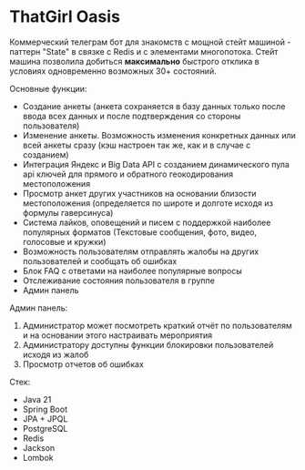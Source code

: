 # ThatGirl Oasis

Коммерческий телеграм бот для знакомств с мощной стейт машиной - паттерн "State" в связке с Redis и с элементами многопотока.
Стейт машина позволила добиться **максимально** быстрого отклика в условиях одновременно возможных 30+ состояний.

Основные функции:
* Создание анкеты (анкета сохраняется в базу данных только после ввода всех данных и после подтверждения со стороны пользователя)
* Изменение анкеты. Возможность изменения конкретных данных или всей анкеты сразу (кэш настроен так же, как и в случае с созданием)
* Интеграция Яндекс и Big Data API с созданием динамического пула api ключей для прямого и обратного геокодирования местоположения
* Просмотр анкет других участников на основании близости местоположения (определяется по широте и долготе исходя из формулы гаверсинуса)
* Система лайков, оповещений и писем с поддержкой наиболее популярных форматов (Текстовые сообщения, фото, видео, голосовые и кружки)
* Возможность пользователям отправлять жалобы на других пользователей и сообщать об ошибках
* Блок FAQ с ответами на наиболее популярные вопросы
* Отслеживание состояния пользователя в группе
* Админ панель

Админ панель: 
1. Администратор может посмотреть краткий отчёт по пользователям и на основании этого настраивать мероприятия
2. Администратору доступны функции блокировки пользователей исходя из жалоб
3. Просмотр отчетов об ошибках

Стек:
* Java 21
* Spring Boot
* JPA + JPQL
* PostgreSQL
* Redis
* Jackson
* Lombok